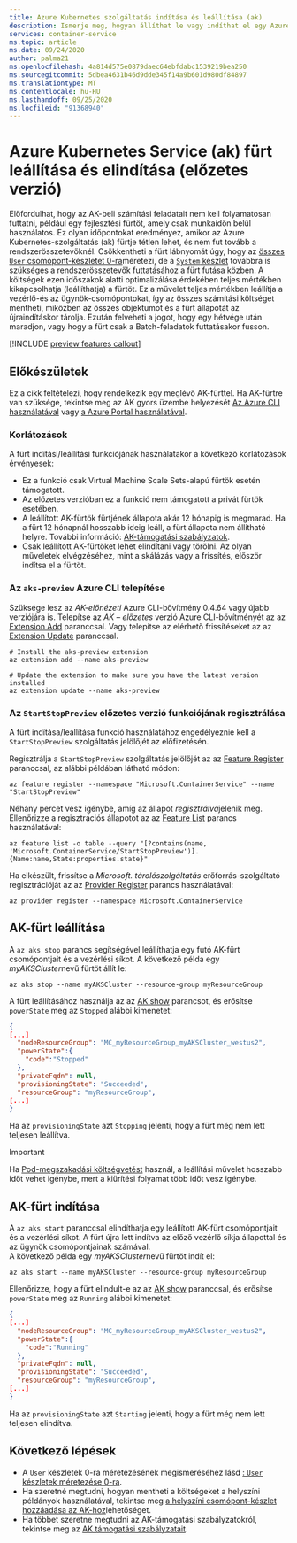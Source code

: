 ```yaml
---
title: Azure Kubernetes szolgáltatás indítása és leállítása (ak)
description: Ismerje meg, hogyan állíthat le vagy indíthat el egy Azure Kubernetes-szolgáltatási (ak-) fürtöt.
services: container-service
ms.topic: article
ms.date: 09/24/2020
author: palma21
ms.openlocfilehash: 4a814d575e0879daec64ebfdabc1539219bea250
ms.sourcegitcommit: 5dbea4631b46d9dde345f14a9b601d980df84897
ms.translationtype: MT
ms.contentlocale: hu-HU
ms.lasthandoff: 09/25/2020
ms.locfileid: "91368940"
---
```

# <a name="stop-and-start-an-azure-kubernetes-service-aks-cluster-preview"></a>Azure Kubernetes Service (ak) fürt leállítása és elindítása (előzetes verzió)

Előfordulhat, hogy az AK-beli számítási feladatait nem kell folyamatosan futtatni, például egy fejlesztési fürtöt, amely csak munkaidőn belül használatos. Ez olyan időpontokat eredményez, amikor az Azure Kubernetes-szolgáltatás (ak) fürtje tétlen lehet, és nem fut tovább a rendszerösszetevőknél. Csökkentheti a fürt lábnyomát úgy, hogy az [összes `User` csomópont-készletet 0-ra](scale-cluster.md#scale-user-node-pools-to-0)méretezi, de a [ `System` készlet](use-system-pools.md) továbbra is szükséges a rendszerösszetevők futtatásához a fürt futása közben. A költségek ezen időszakok alatti optimalizálása érdekében teljes mértékben kikapcsolhatja (leállíthatja) a fürtöt. Ez a művelet teljes mértékben leállítja a vezérlő-és az ügynök-csomópontokat, így az összes számítási költséget mentheti, miközben az összes objektumot és a fürt állapotát az újraindításkor tárolja. Ezután felveheti a jogot, hogy egy hétvége után maradjon, vagy hogy a fürt csak a Batch-feladatok futtatásakor fusson.

[!INCLUDE [preview features callout](./includes/preview/preview-callout.md)]

## <a name="before-you-begin"></a>Előkészületek

Ez a cikk feltételezi, hogy rendelkezik egy meglévő AK-fürttel. Ha AK-fürtre van szüksége, tekintse meg az AK gyors üzembe helyezését [Az Azure CLI használatával][aks-quickstart-cli] vagy [a Azure Portal használatával][aks-quickstart-portal].


### <a name="limitations"></a>Korlátozások

A fürt indítási/leállítási funkciójának használatakor a következő korlátozások érvényesek:

- Ez a funkció csak Virtual Machine Scale Sets-alapú fürtök esetén támogatott.
- Az előzetes verzióban ez a funkció nem támogatott a privát fürtök esetében.
- A leállított AK-fürtök fürtjének állapota akár 12 hónapig is megmarad. Ha a fürt 12 hónapnál hosszabb ideig leáll, a fürt állapota nem állítható helyre. További információ: [AK-támogatási szabályzatok](support-policies.md).
- Csak leállított AK-fürtöket lehet elindítani vagy törölni. Az olyan műveletek elvégzéséhez, mint a skálázás vagy a frissítés, először indítsa el a fürtöt.

### <a name="install-the-aks-preview-azure-cli"></a>Az `aks-preview` Azure CLI telepítése 

Szüksége lesz az *AK-előnézeti* Azure CLI-bővítmény 0.4.64 vagy újabb verziójára is. Telepítse az *AK – előzetes* verzió Azure CLI-bővítményét az az [Extension Add][az-extension-add] paranccsal. Vagy telepítse az elérhető frissítéseket az az [Extension Update][az-extension-update] paranccsal.

```azurecli-interactive
# Install the aks-preview extension
az extension add --name aks-preview

# Update the extension to make sure you have the latest version installed
az extension update --name aks-preview
``` 

### <a name="register-the-startstoppreview-preview-feature"></a>Az `StartStopPreview` előzetes verzió funkciójának regisztrálása

A fürt indítása/leállítása funkció használatához engedélyeznie kell a `StartStopPreview` szolgáltatás jelölőjét az előfizetésén.

Regisztrálja a `StartStopPreview` szolgáltatás jelölőjét az az [Feature Register][az-feature-register] paranccsal, az alábbi példában látható módon:

```azurecli-interactive
az feature register --namespace "Microsoft.ContainerService" --name "StartStopPreview"
```

Néhány percet vesz igénybe, amíg az állapot *regisztrálva*jelenik meg. Ellenőrizze a regisztrációs állapotot az az [Feature List][az-feature-list] parancs használatával:

```azurecli-interactive
az feature list -o table --query "[?contains(name, 'Microsoft.ContainerService/StartStopPreview')].{Name:name,State:properties.state}"
```

Ha elkészült, frissítse a *Microsoft. tárolószolgáltatás* erőforrás-szolgáltató regisztrációját az az [Provider Register][az-provider-register] parancs használatával:

```azurecli-interactive
az provider register --namespace Microsoft.ContainerService
```

## <a name="stop-an-aks-cluster"></a>AK-fürt leállítása

A `az aks stop` parancs segítségével leállíthatja egy futó AK-fürt csomópontjait és a vezérlési síkot. A következő példa egy *myAKSCluster*nevű fürtöt állít le:

```azurecli-interactive
az aks stop --name myAKSCluster --resource-group myResourceGroup
```

A fürt leállításához használja az az [AK show][az-aks-show] parancsot, és erősítse `powerState` meg az `Stopped` alábbi kimenetet:

```json
{
[...]
  "nodeResourceGroup": "MC_myResourceGroup_myAKSCluster_westus2",
  "powerState":{
    "code":"Stopped"
  },
  "privateFqdn": null,
  "provisioningState": "Succeeded",
  "resourceGroup": "myResourceGroup",
[...]
}
```

Ha az `provisioningState` azt `Stopping` jelenti, hogy a fürt még nem lett teljesen leállítva.

> [!IMPORTANT]
> Ha [Pod-megszakadási költségvetést](https://kubernetes.io/docs/concepts/workloads/pods/disruptions/) használ, a leállítási művelet hosszabb időt vehet igénybe, mert a kiürítési folyamat több időt vesz igénybe.


## <a name="start-an-aks-cluster"></a>AK-fürt indítása

A `az aks start` paranccsal elindíthatja egy leállított AK-fürt csomópontjait és a vezérlési síkot. A fürt újra lett indítva az előző vezérlő síkja állapottal és az ügynök csomópontjainak számával.  
A következő példa egy *myAKSCluster*nevű fürtöt indít el:

```azurecli-interactive
az aks start --name myAKSCluster --resource-group myResourceGroup
```

Ellenőrizze, hogy a fürt elindult-e az az [AK show][az-aks-show] paranccsal, és erősítse `powerState` meg az `Running` alábbi kimenetet:

```json
{
[...]
  "nodeResourceGroup": "MC_myResourceGroup_myAKSCluster_westus2",
  "powerState":{
    "code":"Running"
  },
  "privateFqdn": null,
  "provisioningState": "Succeeded",
  "resourceGroup": "myResourceGroup",
[...]
}
```

Ha az `provisioningState` azt `Starting` jelenti, hogy a fürt még nem lett teljesen elindítva.


## <a name="next-steps"></a>Következő lépések

- A `User` készletek 0-ra méretezésének megismeréséhez lásd [: `User` készletek méretezése 0-ra](scale-cluster.md#scale-user-node-pools-to-0).
- Ha szeretné megtudni, hogyan mentheti a költségeket a helyszíni példányok használatával, tekintse meg [a helyszíni csomópont-készlet hozzáadása az AK-hoz](spot-node-pool.md)lehetőséget.
- Ha többet szeretne megtudni az AK-támogatási szabályzatokról, tekintse meg az [AK támogatási szabályzatait](support-policies.md).

<!-- LINKS - external -->

<!-- LINKS - internal -->
[aks-quickstart-cli]: kubernetes-walkthrough.md
[aks-quickstart-portal]: kubernetes-walkthrough-portal.md
[install-azure-cli]: /cli/azure/install-azure-cli&preserve-view=true
[az-extension-add]: /cli/azure/extension?view=azure-cli-latest#az-extension-add&preserve-view=true
[az-extension-update]: /cli/azure/extension?view=azure-cli-latest#az-extension-update&preserve-view=true
[az-feature-register]: /cli/azure/feature?view=azure-cli-latest#az-feature-register&preserve-view=true
[az-feature-list]: /cli/azure/feature?view=azure-cli-latest#az-feature-list&preserve-view=true
[az-provider-register]: /cli/azure/provider?view=azure-cli-latest#az-provider-register&preserve-view=true
[az-aks-show]: /cli/azure/aks?view=azure-cli-latest#az_aks_show

